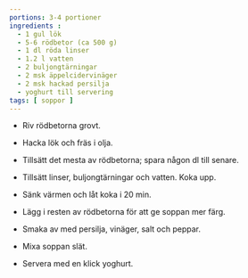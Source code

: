 ```yaml
---
portions: 3-4 portioner
ingredients :
  - 1 gul lök
  - 5-6 rödbetor (ca 500 g)
  - 1 dl röda linser
  - 1.2 l vatten
  - 2 buljongtärningar
  - 2 msk äppelcidervinäger
  - 2 msk hackad persilja
  - yoghurt till servering
tags: [ soppor ]
---
```

* Riv rödbetorna grovt.
* Hacka lök och fräs i olja.
* Tillsätt det mesta av rödbetorna; spara någon dl till senare.
* Tillsätt linser, buljongtärningar och vatten. Koka upp.
* Sänk värmen och låt koka i 20 min.
* Lägg i resten av rödbetorna för att ge soppan mer färg.
* Smaka av med persilja, vinäger, salt och peppar.
* Mixa soppan slät.

* Servera med en klick yoghurt.
